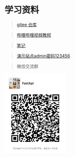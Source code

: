 # 学习资料
> [gitee 仓库](https://gitee.com/binkuolo/fastapi)

> [哔哩哔哩视频教程](https://www.bilibili.com/video/BV13F411u76R)

> [笔记](https://wiki.binkuolo.com)


> [演示站点admin密码123456](http://fastapi.binkuolo.com)

> 微信交流群

<img src="IMG_1001.JPG" alt="微信群定期更新" width="200" height="260" align="bottom" />
